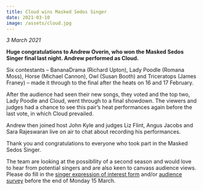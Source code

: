 ```yaml
---
title: Cloud wins Masked Sedos Singer
date: 2021-03-10
image: /assets/cloud.jpg
---
```

*3 March 2021*

**Huge congratulations to Andrew Overin, who won the Masked Sedos Singer final last night. Andrew performed as Cloud.**

Six contestants – BananaDrama (Richard Upton), Lady Poodle (Romana Moss), Horse (Michael Cannon), Owl (Susan Booth) and Triceratops (James Franey) – made it through to the final after the heats on 16 and 17 February.

After the audience had seen their new songs, they voted and the top two, Lady Poodle and Cloud, went through to a final showdown. The viewers and judges had a chance to see this pair’s heat performances again before the last vote, in which Cloud prevailed.

Andrew then joined host John Kyle and judges Liz Flint, Angus Jacobs and Sara Rajeswaran live on air to chat about recording his performances. 

Thank you and congratulations to everyone who took part in the Masked Sedos Singer.

The team are looking at the possibllity of a second season and would love to hear from potential singers and are also keen to canvass audience views. Please do fill in the [singer expression of interest form](https://docs.google.com/forms/d/1ss4IFCQbuj0Zh_Q3HldjQrpIR6JYwCR-MxJNBAhuX8g/viewform?ts=603bcbb9&gxids=7628&edit_requested=true) and/or [audience survey](https://docs.google.com/forms/d/1WRyUZNt8QMfNYPjjYhVe1K4nnGXp2EjleV9UMB35G-k/viewform?edit_requested=true&gxids=7628) before the end of Monday 15 March.